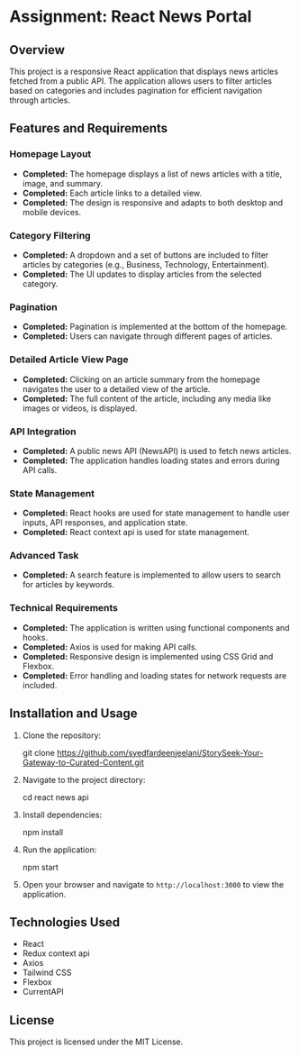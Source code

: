 
# **Assignment: React News Portal**

## **Overview**

This project is a responsive React application that displays news articles fetched from a public API. The application allows users to filter articles based on categories and includes pagination for efficient navigation through articles.

## **Features and Requirements**

### **Homepage Layout**

- **Completed:** The homepage displays a list of news articles with a title, image, and summary.
- **Completed:** Each article links to a detailed view.
- **Completed:** The design is responsive and adapts to both desktop and mobile devices.

### **Category Filtering**

- **Completed:** A dropdown and a set of buttons are included to filter articles by categories (e.g., Business, Technology, Entertainment).
- **Completed:** The UI updates to display articles from the selected category.

### **Pagination**

- **Completed:** Pagination is implemented at the bottom of the homepage.
- **Completed:** Users can navigate through different pages of articles.

### **Detailed Article View Page**

- **Completed:** Clicking on an article summary from the homepage navigates the user to a detailed view of the article.
- **Completed:** The full content of the article, including any media like images or videos, is displayed.

### **API Integration**

- **Completed:** A public news API (NewsAPI) is used to fetch news articles.
- **Completed:** The application handles loading states and errors during API calls.

### **State Management**

- **Completed:** React hooks are used for state management to handle user inputs, API responses, and application state.
- **Completed:** React context api is used for state management.

### **Advanced Task**

- **Completed:** A search feature is implemented to allow users to search for articles by keywords.

### **Technical Requirements**

- **Completed:** The application is written using functional components and hooks.
- **Completed:** Axios is used for making API calls.
- **Completed:** Responsive design is implemented using CSS Grid and Flexbox.
- **Completed:** Error handling and loading states for network requests are included.

## **Installation and Usage**

1. Clone the repository:
   
    git clone https://github.com/syedfardeenjeelani/StorySeek-Your-Gateway-to-Curated-Content.git
  
2. Navigate to the project directory:
    
    cd react news api
    
3. Install dependencies:
   
    npm install
  
4. Run the application:
   
    npm start
  
5. Open your browser and navigate to `http://localhost:3000` to view the application.

## **Technologies Used**

- React
- Redux context api
- Axios
- Tailwind CSS 
- Flexbox
- CurrentAPI



## **License**

This project is licensed under the MIT License.
